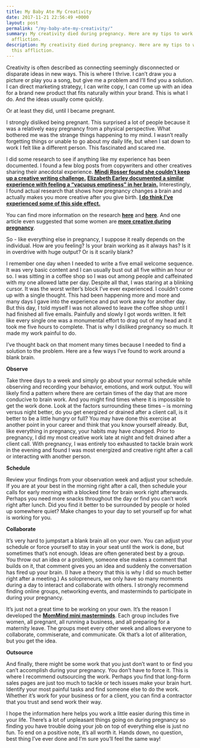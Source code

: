 ```yaml
---
title: My Baby Ate My Creativity
date: 2017-11-21 22:56:49 +0000
layout: post
permalink: "/my-baby-ate-my-creativity/"
summary: My creativity died during pregnancy. Here are my tips to work around this
  affliction.
description: My creativity died during pregnancy. Here are my tips to work around
  this affliction.
---
```

Creativity is often described as connecting seemingly disconnected or disparate ideas in new ways. This is where I thrive. I can’t draw you a picture or play you a song, but give me a problem and I’ll find you a solution. I can direct marketing strategy, I can write copy, I can come up with an idea for a brand new product that fits naturally within your brand. This is what I do. And the ideas usually come quickly.

Or at least they did, until I became pregnant.

I strongly disliked being pregnant. This surprised a lot of people because it was a relatively easy pregnancy from a physical perspective. What bothered me was the strange things happening to my mind. I wasn’t really forgetting things or unable to go about my daily life, but when I sat down to work I felt like a different person. This fascinated and scared me.

I did some research to see if anything like my experience has been documented. I found a few blog posts from copywriters and other creatives sharing their anecdotal experience. [**Mindi Rosser found she couldn’t keep up a creative writing challenge.**](https://www.mindirosser.com/blog/effects-of-pregnancy-brain-on-your-creative-writing "Mindi Rosser") [**Elizabeth Earley documented a similar experience with feeling a “vacuous emptiness” in her brain.**](http://www.elearley.com/pregnancy-killed-my-creativity/ "Elizabeth Earley") Interestingly, I found actual research that shows how pregnancy changes a brain and actually makes you more creative after you give birth. [**I do think I’ve experienced some of this side effect.**](http://nestingyourbusiness.com/working-with-a-baby-at-home-made-me-a-better-business-owner/ "Nesting Your Business Working With a Baby at Home Made Me a Better Business Owner")

You can find more information on the research [**here**](https://www.theatlantic.com/science/archive/2017/09/how-motherhood-affects-creativity/539418/) and [**here**](https://www.nytimes.com/2016/12/19/health/pregnancy-brain-change.html). And one article even suggested that some women are [**more creative during pregnancy**](http://booksbywomen.org/creativity-in-pregnancy-by-eleanorfitzsimons/).

So - like everything else in pregnancy, I suppose it really depends on the individual. How are you feeling? Is your brain working as it always has? Is it in overdrive with huge output? Or is it scarily blank?

I remember one day when I needed to write a five email welcome sequence. It was very basic content and I can usually bust out all five within an hour or so. I was sitting in a coffee shop so I was out among people and caffeinated with my one allowed latte per day. Despite all that, I was staring at a blinking cursor. It was the worst writer’s block I’ve ever experienced. I couldn’t come up with a single thought. This had been happening more and more and many days I gave into the experience and put work away for another day. But this day, I told myself I was not allowed to leave the coffee shop until I had finished all five emails. Painfully and slowly I got words written. It felt like every single one was a monumental effort to drag out of my head and it took me five hours to complete. That is why I disliked pregnancy so much. It made my work painful to do.

I’ve thought back on that moment many times because I needed to find a solution to the problem. Here are a few ways I’ve found to work around a blank brain.

**Observe**

Take three days to a week and simply go about your normal schedule while observing and recording your behavior, emotions, and work output. You will likely find a pattern where there are certain times of the day that are more conducive to brain work. And you might find times where it is impossible to get the work done. Look at the factors surrounding these times – is morning versus night better, do you get energized or drained after a client call, is it better to be a little hungry or full? You may have done this exercise at another point in your career and think that you know yourself already. But, like everything in pregnancy, your habits may have changed. Prior to pregnancy, I did my most creative work late at night and felt drained after a client call. With pregnancy, I was entirely too exhausted to tackle brain work in the evening and found I was most energized and creative right after a call or interacting with another person.

**Schedule**

Review your findings from your observation week and adjust your schedule. If you are at your best in the morning right after a call, then schedule your calls for early morning with a blocked time for brain work right afterwards. Perhaps you need more snacks throughout the day or find you can’t work right after lunch. Did you find it better to be surrounded by people or holed up somewhere quiet? Make changes to your day to set yourself up for what is working for you.

**Collaborate**

It’s very hard to jumpstart a blank brain all on your own. You can adjust your schedule or force yourself to stay in your seat until the work is done, but sometimes that’s not enough. Ideas are often generated best by a group. You throw out an idea or a problem, someone else makes a comment that builds on it, that comment gives you an idea and suddenly the conversation has fired up your brain. (I have a theory that this is why I did so much better right after a meeting.) As solopreneurs, we only have so many moments during a day to interact and collaborate with others. I strongly recommend finding online groups, networking events, and masterminds to participate in during your pregnancy.

It’s just not a great time to be working on your own. It’s the reason I developed the [**MomMind mini masterminds**](http://nestingyourbusiness.com/#pricing "Nesting Your Business MomMind Mini Masterminds"). Each group includes five women, all pregnant, all running a business, and all preparing for a maternity leave. The groups meet every other week and allows everyone to collaborate, commiserate, and communicate. Ok that’s a lot of alliteration, but you get the idea.

**Outsource**

And finally, there might be some work that you just don’t want to or find you can’t accomplish during your pregnancy. You don’t have to force it. This is where I recommend outsourcing the work. Perhaps you find that long-form sales pages are just too much to tackle or tech issues make your brain hurt. Identify your most painful tasks and find someone else to do the work. Whether it’s work for your business or for a client, you can find a contractor that you trust and send work their way.

I hope the information here helps you work a little easier during this time in your life. There’s a lot of unpleasant things going on during pregnancy so finding you have trouble doing your job on top of everything else is just no fun. To end on a positive note, it’s all worth it. Hands down, no question, best thing I’ve ever done and I’m sure you’ll feel the same way!